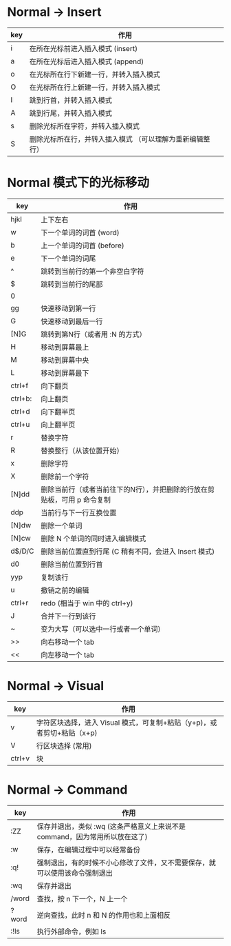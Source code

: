 # Normal -> Insert
| key  | 作用                            |
| ---- | ----------------------------- |
| i    | 在所在光标前进入插入模式 (insert)         |
| a    | 在所在光标后进入插入模式 (append)         |
| o    | 在光标所在行下新建一行，并转入插入模式           |
| O    | 在光标所在行上新建一行，并转入插入模式           |
| I    | 跳到行首，并转入插入模式                  |
| A    | 跳到行尾，并转入插入模式                  |
| s    | 删除光标所在字符，并转入插入模式              |
| S    | 删除光标所在行，并转入插入模式 （可以理解为重新编辑整行） |

# Normal 模式下的光标移动
| key     | 作用                                     |
| ------- | -------------------------------------- |
| hjkl    | 上下左右                                   |
| w       | 下一个单词的词首 (word)                        |
| b       | 上一个单词的词首 (before)                      |
| e       | 下一个单词的词尾                               |
| ^       | 跳转到当前行的第一个非空白字符                        |
| $       | 跳转到当前行的尾部                              |
| 0       |                                        |
| gg      | 快速移动到第一行                               |
| G       | 快速移动到最后一行                              |
| [N]G    | 跳转到第N行（或者用 :N 的方式）                     |
| H       | 移动到屏幕最上                                |
| M       | 移动到屏幕中央                                |
| L       | 移动到屏幕最下                                |
| ctrl+f  | 向下翻页                                   |
| ctrl+b: | 向上翻页                                   |
| ctrl+d  | 向下翻半页                                  |
| ctrl+u  | 向上翻半页                                  |
| r       | 替换字符                                   |
| R       | 替换整行（从该位置开始）                           |
| x       | 删除字符                                   |
| X       | 删除前一个字符                                |
| [N]dd   | 删除当前行（或者当前往下的N行），并把删除的行放在剪贴板，可用 p 命令复制 |
| ddp     | 当前行与下一行互换位置                            |
| [N]dw   | 删除一个单词                                 |
| [N]cw   | 删除 N 个单词的同时进入编辑模式                      |
| d$/D/C  | 删除当前位置直到行尾 (C 稍有不同，会进入 Insert 模式)      |
| d0      | 删除当前位置到行首                              |
| yyp     | 复制该行                                   |
| u       | 撤销之前的编辑                                |
| ctrl+r  | redo (相当于 win 中的 ctrl+y)               |
| J       | 合并下一行到该行                               |
| ~       | 变为大写（可以选中一行或者一个单词）                     |
| \>\>    | 向右移动一个 tab                             |
| <<      | 向左移动一个 tab                             |

# Normal -> Visual
| key    | 作用                                       |
| ------ | ---------------------------------------- |
| v      | 字符区块选择，进入 Visual 模式，可复制+粘贴（y+p)，或者剪切+粘贴（x+p) |
| V      | 行区块选择 (常用)                               |
| ctrl+v | 块                                        |

# Normal -> Command
| key   | 作用                                       |
| ----- | ---------------------------------------- |
| :ZZ   | 保存并退出，类似 :wq (这条严格意义上来说不是 command，因为常用所以放在这了) |
| :w    | 保存，在编辑过程中可以经常备份                          |
| :q!   | 强制退出，有的时候不小心修改了文件，又不需要保存，就可以使用该命令强制退出    |
| :wq   | 保存并退出                                    |
| /word | 查找，按 n 下一个，N 上一个                         |
| ?word | 逆向查找，此时 n 和 N 的作用也和上面相反                  |
| :!ls  | 执行外部命令，例如 ls                             |

